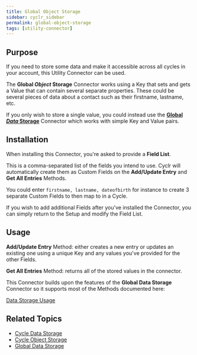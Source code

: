 ```yaml
---
title: Global Object Storage
sidebar: cyclr_sidebar
permalink: global-object-storage
tags: [utility-connector]
---
```


## Purpose

If you need to store some data and make it accessible across all cycles in your account, this Utility Connector can be used.

The **Global *Object* Storage** Connector works using a Key that sets and gets a Value that can contain several separate properties.  These could be several pieces of data about a contact such as their firstname, lastname, etc.

If you only wish to store a single value, you could instead use the **[Global *Data* Storage](./global-data-storage)** Connector which works with simple Key and Value pairs.

## Installation

When installing this Connector, you're asked to provide a **Field List**.

This is a comma-separated list of the fields you intend to use.  Cyclr will automatically create them as Custom Fields on the **Add/Update Entry** and **Get All Entries** Methods.

You could enter ```firstname, lastname, dateofbirth``` for instance to create 3 separate Custom Fields to then map to in a Cycle.

If you wish to add additional Fields after you've installed the Connector, you can simply return to the Setup and modify the Field List.

## Usage

**Add/Update Entry** Method: either creates a new entry or updates an existing one using a unique Key and any values you've provided for the other Fields.

**Get All Entries** Method: returns all of the stored values in the connector.

This Connector builds upon the features of the **Global Data Storage** Connector so it supports most of the Methods documented here:

[Data Storage Usage](./data-storage-usage)

## Related Topics

* [Cycle Data Storage](./cycle-data-storage)
* [Cycle Object Storage](./cycle-object-storage)
* [Global Data Storage](./global-data-storage)
